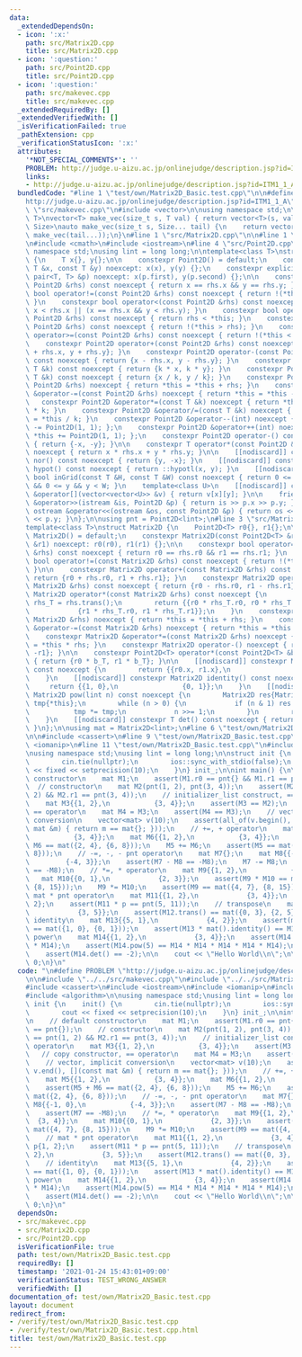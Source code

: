 ```yaml
---
data:
  _extendedDependsOn:
  - icon: ':x:'
    path: src/Matrix2D.cpp
    title: src/Matrix2D.cpp
  - icon: ':question:'
    path: src/Point2D.cpp
    title: src/Point2D.cpp
  - icon: ':question:'
    path: src/makevec.cpp
    title: src/makevec.cpp
  _extendedRequiredBy: []
  _extendedVerifiedWith: []
  _isVerificationFailed: true
  _pathExtension: cpp
  _verificationStatusIcon: ':x:'
  attributes:
    '*NOT_SPECIAL_COMMENTS*': ''
    PROBLEM: http://judge.u-aizu.ac.jp/onlinejudge/description.jsp?id=ITM1_1_A
    links:
    - http://judge.u-aizu.ac.jp/onlinejudge/description.jsp?id=ITM1_1_A
  bundledCode: "#line 1 \"test/own/Matrix2D_Basic.test.cpp\"\n\n#define PROBLEM \"\
    http://judge.u-aizu.ac.jp/onlinejudge/description.jsp?id=ITM1_1_A\"\n\n#line 1\
    \ \"src/makevec.cpp\"\n#include <vector>\n\nusing namespace std;\n\ntemplate<class\
    \ T>\nvector<T> make_vec(size_t s, T val) { return vector<T>(s, val); }\ntemplate<class...\
    \ Size>\nauto make_vec(size_t s, Size... tail) {\n    return vector<decltype(make_vec(tail...))>(s,\
    \ make_vec(tail...));\n}\n#line 1 \"src/Matrix2D.cpp\"\n\n#line 1 \"src/Point2D.cpp\"\
    \n#include <cmath>\n#include <iostream>\n#line 4 \"src/Point2D.cpp\"\n\nusing\
    \ namespace std;\nusing lint = long long;\n\ntemplate<class T>\nstruct Point2D\
    \ {\n    T x{}, y{};\n\n    constexpr Point2D() = default;\n    constexpr Point2D(const\
    \ T &x, const T &y) noexcept: x(x), y(y) {};\n    constexpr explicit Point2D(const\
    \ pair<T, T> &p) noexcept: x(p.first), y(p.second) {};\n\n    constexpr bool operator==(const\
    \ Point2D &rhs) const noexcept { return x == rhs.x && y == rhs.y; }\n    constexpr\
    \ bool operator!=(const Point2D &rhs) const noexcept { return !(*this == rhs);\
    \ }\n    constexpr bool operator<(const Point2D &rhs) const noexcept { return\
    \ x < rhs.x || (x == rhs.x && y < rhs.y); }\n    constexpr bool operator>(const\
    \ Point2D &rhs) const noexcept { return rhs < *this; }\n    constexpr bool operator<=(const\
    \ Point2D &rhs) const noexcept { return !(*this > rhs); }\n    constexpr bool\
    \ operator>=(const Point2D &rhs) const noexcept { return !(*this < rhs); }\n\n\
    \    constexpr Point2D operator+(const Point2D &rhs) const noexcept { return {x\
    \ + rhs.x, y + rhs.y}; }\n    constexpr Point2D operator-(const Point2D &rhs)\
    \ const noexcept { return {x - rhs.x, y - rhs.y}; }\n    constexpr Point2D operator*(const\
    \ T &k) const noexcept { return {k * x, k * y}; }\n    constexpr Point2D operator/(const\
    \ T &k) const noexcept { return {x / k, y / k}; }\n    constexpr Point2D &operator+=(const\
    \ Point2D &rhs) noexcept { return *this = *this + rhs; }\n    constexpr Point2D\
    \ &operator-=(const Point2D &rhs) noexcept { return *this = *this - rhs; }\n \
    \   constexpr Point2D &operator*=(const T &k) noexcept { return *this = *this\
    \ * k; }\n    constexpr Point2D &operator/=(const T &k) noexcept { return *this\
    \ = *this / k; }\n    constexpr Point2D &operator--(int) noexcept { return *this\
    \ -= Point2D(1, 1); };\n    constexpr Point2D &operator++(int) noexcept { return\
    \ *this += Point2D(1, 1); };\n    constexpr Point2D operator-() const noexcept\
    \ { return {-x, -y}; }\n\n    constexpr T operator*(const Point2D &rhs) const\
    \ noexcept { return x * rhs.x + y * rhs.y; }\n\n    [[nodiscard]] constexpr Point2D\
    \ nor() const noexcept { return {y, -x}; }\n    [[nodiscard]] constexpr long double\
    \ hypot() const noexcept { return ::hypotl(x, y); }\n    [[nodiscard]] constexpr\
    \ bool inGrid(const T &H, const T &W) const noexcept { return 0 <= x && x < H\
    \ && 0 <= y && y < W; }\n    template<class U>\n    [[nodiscard]] constexpr U\
    \ &operator[](vector<vector<U>> &v) { return v[x][y]; }\n\n    friend istream\
    \ &operator>>(istream &is, Point2D &p) { return is >> p.x >> p.y; }\n    friend\
    \ ostream &operator<<(ostream &os, const Point2D &p) { return os << p.x << ' '\
    \ << p.y; }\n};\n\nusing pnt = Point2D<lint>;\n#line 3 \"src/Matrix2D.cpp\"\n\n\
    template<class T>\nstruct Matrix2D {\n    Point2D<T> r0{}, r1{};\n\n    constexpr\
    \ Matrix2D() = default;\n    constexpr Matrix2D(const Point2D<T> &r0, const Point2D<T>\
    \ &r1) noexcept: r0(r0), r1(r1) {};\n\n    constexpr bool operator==(const Matrix2D\
    \ &rhs) const noexcept { return r0 == rhs.r0 && r1 == rhs.r1; }\n    constexpr\
    \ bool operator!=(const Matrix2D &rhs) const noexcept { return !(*this == rhs);\
    \ }\n\n    constexpr Matrix2D operator+(const Matrix2D &rhs) const noexcept {\
    \ return {r0 + rhs.r0, r1 + rhs.r1}; }\n    constexpr Matrix2D operator-(const\
    \ Matrix2D &rhs) const noexcept { return {r0 - rhs.r0, r1 - rhs.r1}; }\n    constexpr\
    \ Matrix2D operator*(const Matrix2D &rhs) const noexcept {\n        const Matrix2D\
    \ rhs_T = rhs.trans();\n        return {{r0 * rhs_T.r0, r0 * rhs_T.r1},\n    \
    \            {r1 * rhs_T.r0, r1 * rhs_T.r1}};\n    }\n    constexpr Matrix2D &operator+=(const\
    \ Matrix2D &rhs) noexcept { return *this = *this + rhs; }\n    constexpr Matrix2D\
    \ &operator-=(const Matrix2D &rhs) noexcept { return *this = *this - rhs; }\n\
    \    constexpr Matrix2D &operator*=(const Matrix2D &rhs) noexcept { return *this\
    \ = *this * rhs; }\n    constexpr Matrix2D operator-() noexcept { return {-r0,\
    \ -r1}; }\n\n    constexpr Point2D<T> operator*(const Point2D<T> &b_T) const noexcept\
    \ { return {r0 * b_T, r1 * b_T}; }\n\n    [[nodiscard]] constexpr Matrix2D trans()\
    \ const noexcept {\n        return {{r0.x, r1.x},\n                {r0.y, r1.y}};\n\
    \    }\n    [[nodiscard]] constexpr Matrix2D identity() const noexcept {\n   \
    \     return {{1, 0},\n                {0, 1}};\n    }\n    [[nodiscard]] constexpr\
    \ Matrix2D pow(lint n) const noexcept {\n        Matrix2D res{Matrix2D().identity()},\
    \ tmp{*this};\n        while (n > 0) {\n            if (n & 1) res *= tmp;\n \
    \           tmp *= tmp;\n            n >>= 1;\n        }\n        return res;\n\
    \    }\n    [[nodiscard]] constexpr T det() const noexcept { return r0 * r1.nor();\
    \ }\n};\n\nusing mat = Matrix2D<lint>;\n#line 6 \"test/own/Matrix2D_Basic.test.cpp\"\
    \n\n#include <cassert>\n#line 9 \"test/own/Matrix2D_Basic.test.cpp\"\n#include\
    \ <iomanip>\n#line 11 \"test/own/Matrix2D_Basic.test.cpp\"\n#include <algorithm>\n\
    \nusing namespace std;\nusing lint = long long;\n\nstruct init {\n    init() {\n\
    \        cin.tie(nullptr);\n        ios::sync_with_stdio(false);\n        cout\
    \ << fixed << setprecision(10);\n    }\n} init_;\n\nint main() {\n\n    // default\
    \ constructor\n    mat M1;\n    assert(M1.r0 == pnt{} && M1.r1 == pnt{});\n  \
    \  // constructor\n    mat M2(pnt(1, 2), pnt(3, 4));\n    assert(M2.r0 == pnt(1,\
    \ 2) && M2.r1 == pnt(3, 4));\n    // initializer_list construct, == operator\n\
    \    mat M3{{1, 2},\n           {3, 4}};\n    assert(M3 == M2);\n    // copy constructor,\
    \ == operator\n    mat M4 = M3;\n    assert(M4 == M3);\n    // vector, implicit\
    \ conversion\n    vector<mat> v(10);\n    assert(all_of(v.begin(), v.end(), [](const\
    \ mat &m) { return m == mat{}; }));\n    // +=, + operator\n    mat M5{{1, 2},\n\
    \           {3, 4}};\n    mat M6{{1, 2},\n           {3, 4}};\n    assert(M5 +\
    \ M6 == mat({2, 4}, {6, 8}));\n    M5 += M6;\n    assert(M5 == mat({2, 4}, {6,\
    \ 8}));\n    // -=, -, - pnt operator\n    mat M7{};\n    mat M8{{-1, 0},\n  \
    \         {-4, 3}};\n    assert(M7 - M8 == -M8);\n    M7 -= M8;\n    assert(M7\
    \ == -M8);\n    // *=, * operator\n    mat M9{{1, 2},\n           {3, 4}};\n \
    \   mat M10{{0, 1},\n            {2, 3}};\n    assert(M9 * M10 == mat({4, 7},\
    \ {8, 15}));\n    M9 *= M10;\n    assert(M9 == mat({4, 7}, {8, 15}));\n    //\
    \ mat * pnt operator\n    mat M11{{1, 2},\n            {3, 4}};\n    pnt p{1,\
    \ 2};\n    assert(M11 * p == pnt(5, 11));\n    // transpose\n    mat M12{{0, 2},\n\
    \            {3, 5}};\n    assert(M12.trans() == mat({0, 3}, {2, 5}));\n    //\
    \ identity\n    mat M13{{5, 1},\n            {4, 2}};\n    assert(mat().identity()\
    \ == mat({1, 0}, {0, 1}));\n    assert(M13 * mat().identity() == M13);\n    //\
    \ power\n    mat M14{{1, 2},\n            {3, 4}};\n    assert(M14.pow(2) == M14\
    \ * M14);\n    assert(M14.pow(5) == M14 * M14 * M14 * M14 * M14);\n    // determinant\n\
    \    assert(M14.det() == -2);\n\n    cout << \"Hello World\\n\";\n\n    return\
    \ 0;\n}\n"
  code: "\n#define PROBLEM \"http://judge.u-aizu.ac.jp/onlinejudge/description.jsp?id=ITM1_1_A\"\
    \n\n#include \"../../src/makevec.cpp\"\n#include \"../../src/Matrix2D.cpp\"\n\n\
    #include <cassert>\n#include <iostream>\n#include <iomanip>\n#include <vector>\n\
    #include <algorithm>\n\nusing namespace std;\nusing lint = long long;\n\nstruct\
    \ init {\n    init() {\n        cin.tie(nullptr);\n        ios::sync_with_stdio(false);\n\
    \        cout << fixed << setprecision(10);\n    }\n} init_;\n\nint main() {\n\
    \n    // default constructor\n    mat M1;\n    assert(M1.r0 == pnt{} && M1.r1\
    \ == pnt{});\n    // constructor\n    mat M2(pnt(1, 2), pnt(3, 4));\n    assert(M2.r0\
    \ == pnt(1, 2) && M2.r1 == pnt(3, 4));\n    // initializer_list construct, ==\
    \ operator\n    mat M3{{1, 2},\n           {3, 4}};\n    assert(M3 == M2);\n \
    \   // copy constructor, == operator\n    mat M4 = M3;\n    assert(M4 == M3);\n\
    \    // vector, implicit conversion\n    vector<mat> v(10);\n    assert(all_of(v.begin(),\
    \ v.end(), [](const mat &m) { return m == mat{}; }));\n    // +=, + operator\n\
    \    mat M5{{1, 2},\n           {3, 4}};\n    mat M6{{1, 2},\n           {3, 4}};\n\
    \    assert(M5 + M6 == mat({2, 4}, {6, 8}));\n    M5 += M6;\n    assert(M5 ==\
    \ mat({2, 4}, {6, 8}));\n    // -=, -, - pnt operator\n    mat M7{};\n    mat\
    \ M8{{-1, 0},\n           {-4, 3}};\n    assert(M7 - M8 == -M8);\n    M7 -= M8;\n\
    \    assert(M7 == -M8);\n    // *=, * operator\n    mat M9{{1, 2},\n         \
    \  {3, 4}};\n    mat M10{{0, 1},\n            {2, 3}};\n    assert(M9 * M10 ==\
    \ mat({4, 7}, {8, 15}));\n    M9 *= M10;\n    assert(M9 == mat({4, 7}, {8, 15}));\n\
    \    // mat * pnt operator\n    mat M11{{1, 2},\n            {3, 4}};\n    pnt\
    \ p{1, 2};\n    assert(M11 * p == pnt(5, 11));\n    // transpose\n    mat M12{{0,\
    \ 2},\n            {3, 5}};\n    assert(M12.trans() == mat({0, 3}, {2, 5}));\n\
    \    // identity\n    mat M13{{5, 1},\n            {4, 2}};\n    assert(mat().identity()\
    \ == mat({1, 0}, {0, 1}));\n    assert(M13 * mat().identity() == M13);\n    //\
    \ power\n    mat M14{{1, 2},\n            {3, 4}};\n    assert(M14.pow(2) == M14\
    \ * M14);\n    assert(M14.pow(5) == M14 * M14 * M14 * M14 * M14);\n    // determinant\n\
    \    assert(M14.det() == -2);\n\n    cout << \"Hello World\\n\";\n\n    return\
    \ 0;\n}\n"
  dependsOn:
  - src/makevec.cpp
  - src/Matrix2D.cpp
  - src/Point2D.cpp
  isVerificationFile: true
  path: test/own/Matrix2D_Basic.test.cpp
  requiredBy: []
  timestamp: '2021-01-24 15:43:01+09:00'
  verificationStatus: TEST_WRONG_ANSWER
  verifiedWith: []
documentation_of: test/own/Matrix2D_Basic.test.cpp
layout: document
redirect_from:
- /verify/test/own/Matrix2D_Basic.test.cpp
- /verify/test/own/Matrix2D_Basic.test.cpp.html
title: test/own/Matrix2D_Basic.test.cpp
---
```

